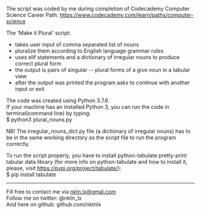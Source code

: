 The script was coded by me during completion of Codecademy Computer Science Career Path: https://www.codecademy.com/learn/paths/computer-science  


The 'Make it Plural' script:  
- takes user input of comma separated list of nouns  
- pluralize them according to English language grammar rules  
- uses elif statements and a dictionary of irregular nouns to produce correct plural form  
- the output is pairs of singular -- plural forms of a give noun in a tabular view  
- after the output was printed the program asks to continue with another input or exit  


The code was created using Python 3.7.6  
If your machine has an installed Python 3, you can run the code in terminal(command line) by typing:   
$ python3 plural_nouns.py  

NB! The irregular_nouns_dict.py file (a dictionary of irregular nouns) has to be in the same working directory as the script file to run the program correctly.  


To run the script properly, you have to install python-tabulate pretty-print tabular data library (for more info on python-tabulate and how to install it, please, visit https://pypi.org/project/tabulate/):  
$ pip install tabulate  


--------------------------------------------
Fill free to contact me via nktn.lx@gmal.com  
Follow me on twitter: @nktn_lx  
And here on github: github.com/nktnlx  